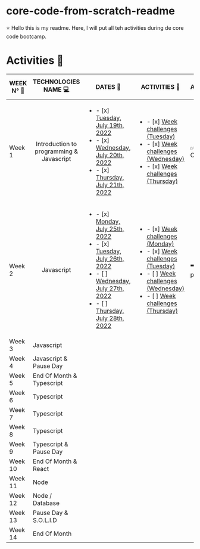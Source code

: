 # core-code-from-scratch-readme

 :star: Hello this is my readme. Here, I will put all teh activities during de core code bootcamp.
 
 # Activities :notebook_with_decorative_cover:
 
 | WEEK N° :pushpin: | TECHNOLOGIES NAME  :computer:| DATES  :calendar: | ACTIVITIES :closed_book: | STATE ACTIVITIES :pencil:
| ----------- | ----------- | ----------- | ----------- | ----------- |
| Week 1 | <div align="center">Introduction to programming & Javascript</div>| <ul><li>- [x] [Tuesday, July 19th, 2022](Week1/1.Tuesday.md) </li><li>- [x] [Wednesday, July 20th, 2022](Week1/2.Wednesday.md)</li><li>- [x] [Thursday, July 21th, 2022](Week1/3.Thursday.md)</li></ul>|<ul><li>- [x] [Week challenges (Tuesday)](Week1/1.Tuesday.md) </li><li>- [x] [Week challenges (Wednesday)](Week1/2.Wednesday.md)</li><li>- [x] [Week challenges (Thursday)](Week1/3.Thursday.md)</li></ul> |:white_check_mark: Complete  |
| Week 2 |  <div align="center">Javascript</div>|<ul><li>- [x] [Monday, July 25th, 2022](Week2/1.Monday.md)</li><li>- [x] [Tuesday, July 26th, 2022](Week2/2.Tuesday.md) </li><li>- [ ] [Wednesday, July 27th, 2022](Week2/3.Wednesday.md)</li><li>- [ ] [Thursday, July 28th, 2022](Week2/4.Thursday.md)</li></ul>|<ul><li>- [x] [Week challenges (Monday)](Week2/1.Monday.md) </li><li>- [x] [Week challenges (Tuesday)](Week2/2.Tuesday.md) </li><li>- [ ] [Week challenges (Wednesday)](Week2/3.Wednesday.md)</li><li>- [ ] [Week challenges (Thursday)](Week2/4.Thursday.md)</li></ul> | :arrow_right: In progress 
| Week 3 | Javascript |
| Week 4 | Javascript & Pause Day |
| Week 5 | End Of Month & Typescript |
| Week 6 | Typescript |
| Week 7 | Typescript |
| Week 8 | Typescript|
| Week 9 | Typescript & Pause Day |
| Week 10 | End Of Month & React |
| Week 11 | Node |
| Week 12 | Node / Database |
| Week 13 | Pause Day & S.O.L.I.D |
| Week 14 | End Of Month |
